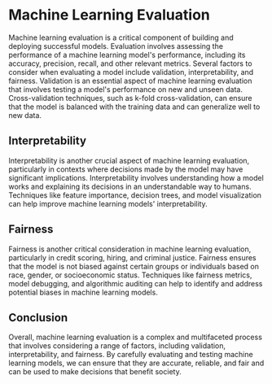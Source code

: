 # Machine Learning Evaluation

Machine learning evaluation is a critical component of building and deploying successful models. Evaluation involves assessing the performance of a machine learning model's performance, including its accuracy, precision, recall, and other relevant metrics. Several factors to consider when evaluating a model include validation, interpretability, and fairness.
Validation is an essential aspect of machine learning evaluation that involves testing a model's performance on new and unseen data. Cross-validation techniques, such as k-fold cross-validation, can ensure that the model is balanced with the training data and can generalize well to new data.

## Interpretability
Interpretability is another crucial aspect of machine learning evaluation, particularly in contexts where decisions made by the model may have significant implications. Interpretability involves understanding how a model works and explaining its decisions in an understandable way to humans. Techniques like feature importance, decision trees, and model visualization can help improve machine learning models' interpretability.

## Fairness
Fairness is another critical consideration in machine learning evaluation, particularly in credit scoring, hiring, and criminal justice. Fairness ensures that the model is not biased against certain groups or individuals based on race, gender, or socioeconomic status. Techniques like fairness metrics, model debugging, and algorithmic auditing can help to identify and address potential biases in machine learning models.

## Conclusion
Overall, machine learning evaluation is a complex and multifaceted process that involves considering a range of factors, including validation, interpretability, and fairness. By carefully evaluating and testing machine learning models, we can ensure that they are accurate, reliable, and fair and can be used to make decisions that benefit society.